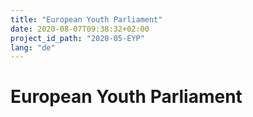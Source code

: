 ```yaml
---
title: "European Youth Parliament"
date: 2020-08-07T09:38:32+02:00
project_id_path: "2020-05-EYP"
lang: "de"
---
```

# European Youth Parliament
